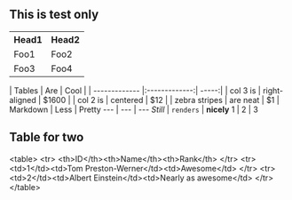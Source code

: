 ## This is test only

<table>
     <tr>
         <th>Head1</th><th>Head2</th>
     </tr>
     <tr>
         <td>Foo1</td><td>Foo2</td>
     </tr>
     <tr>
         <td>Foo3</td><td>Foo4</td>
     </tr>
</table>

 | Tables | Are | Cool | | ------------- |:-------------:| -----:| | col
3 is | right-aligned | $1600 | | col 2 is | centered | $12 | | zebra
stripes | are neat | $1 | Markdown | Less | Pretty --- | --- | ---
*Still* | `renders` | **nicely** 1 | 2 | 3

Table for two
-------------

&lt;table&gt;
  &lt;tr&gt;
    &lt;th&gt;ID&lt;/th&gt;&lt;th&gt;Name&lt;/th&gt;&lt;th&gt;Rank&lt;/th&gt;
  &lt;/tr&gt;
  &lt;tr&gt;
    &lt;td&gt;1&lt;/td&gt;&lt;td&gt;Tom
Preston-Werner&lt;/td&gt;&lt;td&gt;Awesome&lt;/td&gt;
  &lt;/tr&gt;
  &lt;tr&gt;
    &lt;td&gt;2&lt;/td&gt;&lt;td&gt;Albert
Einstein&lt;/td&gt;&lt;td&gt;Nearly as awesome&lt;/td&gt;
  &lt;/tr&gt;
&lt;/table&gt;

